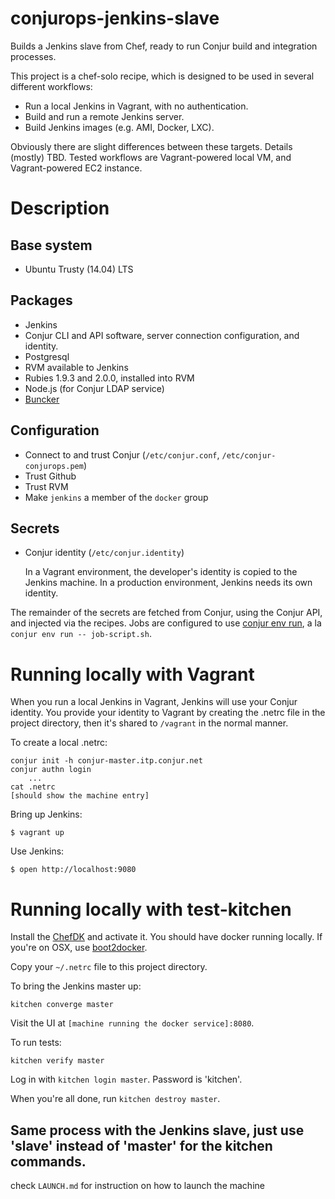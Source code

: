 # conjurops-jenkins-slave

Builds a Jenkins slave from Chef, ready to run Conjur build and integration processes.

This project is a chef-solo recipe, which is designed to be used in several different workflows:

* Run a local Jenkins in Vagrant, with no authentication.
* Build and run a remote Jenkins server.
* Build Jenkins images (e.g. AMI, Docker, LXC).

Obviously there are slight differences between these targets. Details (mostly) TBD. Tested workflows are Vagrant-powered local VM, and Vagrant-powered EC2 instance.

# Description

## Base system

* Ubuntu Trusty (14.04) LTS

## Packages

* Jenkins
* Conjur CLI and API software, server connection configuration, and identity.
* Postgresql
* RVM available to Jenkins
* Rubies 1.9.3 and 2.0.0, installed into RVM
* Node.js (for Conjur LDAP service)
* [Buncker](https://github.com/conjurinc/buncker)

## Configuration

* Connect to and trust Conjur (`/etc/conjur.conf`, `/etc/conjur-conjurops.pem`)
* Trust Github
* Trust RVM
* Make `jenkins` a member of the `docker` group

## Secrets

* Conjur identity (`/etc/conjur.identity`)

    In a Vagrant environment, the developer's identity is copied to the Jenkins machine. In a production environment, Jenkins needs its own identity.

The remainder of the secrets are fetched from Conjur, using the Conjur API, and injected via the recipes. Jobs are configured to use [conjur env run](http://developer.conjur.net/reference/tools/conjurenv/run.html), a la `conjur env run -- job-script.sh`.

# Running locally with Vagrant

When you run a local Jenkins in Vagrant, Jenkins will use your Conjur identity. You provide your identity to Vagrant by creating the .netrc file in the project directory, then it's shared to `/vagrant` in the normal manner.

To create a local .netrc:

```
conjur init -h conjur-master.itp.conjur.net
conjur authn login
    ...
cat .netrc
[should show the machine entry]
```

Bring up Jenkins:

    $ vagrant up

Use Jenkins:

    $ open http://localhost:9080

# Running locally with test-kitchen

Install the [ChefDK](https://downloads.chef.io/chef-dk/) and activate it. You should have docker running locally.
If you're on OSX, use [boot2docker](https://github.com/boot2docker/osx-installer/releases).

Copy your `~/.netrc` file to this project directory.

To bring the Jenkins master up:

```
kitchen converge master
```

Visit the UI at `[machine running the docker service]:8080`.

To run tests:

```
kitchen verify master
```

Log in with `kitchen login master`. Password is 'kitchen'.

When you're all done, run `kitchen destroy master`.

Same process with the Jenkins slave, just use 'slave' instead of 'master' for the kitchen commands.
---

check `LAUNCH.md` for instruction on how to launch the machine
